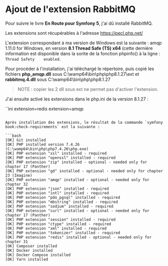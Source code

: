 # Ajout de l'extension RabbitMQ

Pour suivre le livre **En Route pour Symfony 5**, j'ai dû installé RabbitMQ.

Les extensions sont récupérables à l'adresse https://pecl.php.net/

L'extension correspondant à ma version de Windows est la suivante : amqp 1.11.0 for Windows, en version **8.1 Thread Safe (TS) x64** (cette dernière information est disponible dans la sorite de la fonction phpinfo() à la ligne :  `Thread Safety	enabled`.

Pour procéder à l'installation, j'ai téléchargé le répertoire, puis copié les fichiers **php_amqp.dll** sous C:\wamp64\bin\php\php8.1.27\ext
et **rabbitmq.4.dll** sous C:\wamp64\bin\php\php8.1.27

>NOTE : copier les 2 dll sous ext ne permet pas d'activer l'extension.

J'ai ensuite activé les extensions dans le php.ini de la version 8.1.27 :

``ìni
extension=redis
extension=amqp
```

Après installation des extensions, le résultat de la commande `symfony book:check-requirements` est la suivante :

```bash
[OK] Git installed
[OK] PHP installed version 7.4.26 (C:\wamp64\bin\php\php7.4.26\php.exe)
[OK] PHP extension "xsl" installed - required
[OK] PHP extension "openssl" installed - required
[OK] PHP extension "zip" installed - optional - needed only for chapter 17 (Panther)
[OK] PHP extension "gd" installed - optional - needed only for chapter 23 (Imagine)
[OK] PHP extension "amqp" installed - optional - needed only for chapter 32
[OK] PHP extension "json" installed - required
[OK] PHP extension "intl" installed - required
[OK] PHP extension "pdo_pgsql" installed - required
[OK] PHP extension "mbstring" installed - required
[OK] PHP extension "sodium" installed - required
[OK] PHP extension "curl" installed - optional - needed only for chapter 17 (Panther)
[OK] PHP extension "session" installed - required
[OK] PHP extension "ctype" installed - required
[OK] PHP extension "xml" installed - required
[OK] PHP extension "tokenizer" installed - required
[OK] PHP extension "redis" installed - optional - needed only for chapter 31
[OK] Composer installed
[OK] Docker installed
[OK] Docker Compose installed
[OK] Yarn installed
```
